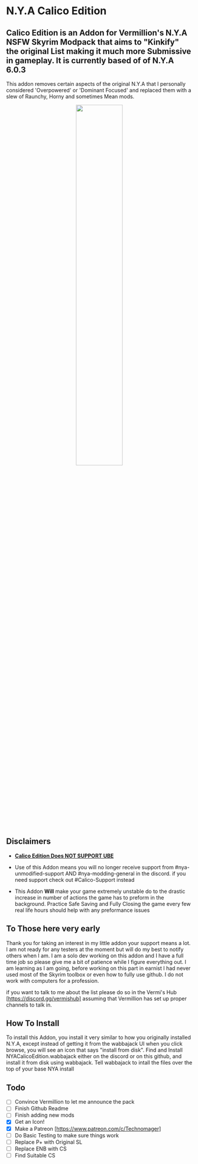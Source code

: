 <p align="center">
 
# N.Y.A Calico Edition
</p>

## Calico Edition is an Addon for Vermillion's N.Y.A NSFW Skyrim Modpack that aims to "Kinkify" the original List making it much more Submissive in gameplay. It is currently based of of N.Y.A 6.0.3

This addon removes certain aspects of the original N.Y.A that I personally considered 'Overpowered' or 'Dominant Focused' and replaced them with a slew of Raunchy, Horny and sometimes Mean mods. 

<p align="center">
   <img src="https://media.discordapp.net/attachments/1361900507744043109/1362852738165117180/NYA_ICON_NSFW_.png?ex=6803e705&is=68029585&hm=954e882cbc374b7916ff1b07813eb62ed299bc364bfd5f12565f4736081cca97&=&format=webp&quality=lossless&width=960&height=960" width=50% height=50%>
</p>

## Disclaimers
 - <ins>**Calico Edition Does NOT SUPPORT UBE**</ins>

- Use of this Addon means you will no longer receive support from #nya-unmodified-support AND #nya-modding-general in the discord. if you need support check out #Calico-Support instead

- This Addon **Will** make your game extremely unstable do to the drastic increase in number of actions the game has to preform in the background. Practice Safe Saving and Fully Closing the game every few real life hours should help with any preformance issues

## To Those here very early
Thank you for taking an interest in my little addon your support means a lot. I am not ready for any testers at the moment but will do my best to notify others when I am. I am a solo dev working on this addon and I have a full time job so please give me a bit of patience while I figure everything out. I am learning as I am going, before working on this part in earnist I had never used most of the Skyrim toolbox or even how to fully use github. I do not work with computers for a profession.

if you want to talk to me about the list please do so in the Vermi's Hub [https://discord.gg/vermishub] assuming that Vermillion has set up proper channels to talk in.

## How To Install

To install this Addon, you install it very similar to how you originally installed N.Y.A, except instead of getting it from the wabbajack UI when you click browse, you will see an icon that says "install from disk". Find and Install NYACalicoEdition.wabbajack either on the discord or on this github, and install it from disk using wabbajack. Tell wabbajack to intall the files over the top of your base NYA install


## Todo

- [ ] Convince Vermillion to let me announce the pack
- [ ] Finish Github Readme
- [ ] Finish adding new mods
- [X] Get an Icon!
- [X] Make a Patreon [https://www.patreon.com/c/Technomager]
- [ ] Do Basic Testing to make sure things work
- [ ] Replace P+ with Original SL
- [ ] Replace ENB with CS
- [ ] Find Suitable CS
